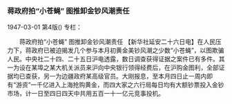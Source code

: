 ### 蒋政府拍“小苍蝇”  图推卸金钞风潮责任

1947-03-01
第4版()
专栏：

　　蒋政府拍“小苍蝇”
    图推卸金钞风潮责任
    【新华社延安二十六日电】在人民压力下，蒋政府已被迫揭发几个参与本月初黄金美钞风潮之少数“小苍蝇”，以图欺骗人民。中央社二十四、二十五日沪电透露，数日调查获得证据之案件已有多件。其一为设在某埠之某大机关派员来沪向中央银行领得经费后，在沪购金图利，全部证据均已查获，另一为边疆政府某高级官员。大刚报息，至本月四日止一周内即有“游资”一千亿进入上海抢购黄金，而四大家之六行局每日均有大额钞票投入金钞市场，计一日至四日四天中共用五百一十一亿元竞事投机。
